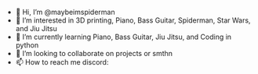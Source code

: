 - 👋 Hi, I’m @maybeimspiderman
- 👀 I’m interested in 3D printing, Piano, Bass Guitar, Spiderman, Star Wars, and Jiu Jitsu
- 🌱 I’m currently learning Piano, Bass Guitar, Jiu Jitsu, and Coding in python
- 💞️ I’m looking to collaborate on projects or smthn
- 📫 How to reach me discord:

<!---
maybeimspiderman/maybeimspiderman is a ✨ special ✨ repository because its `README.md` (this file) appears on your GitHub profile.
You can click the Preview link to take a look at your changes.
--->
